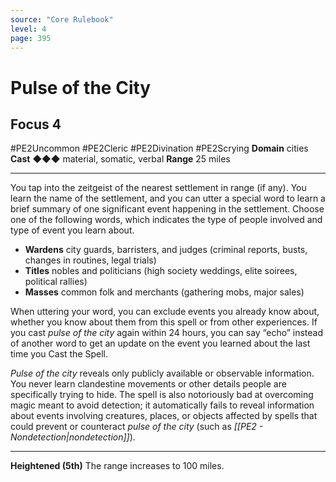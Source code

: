 ```yaml
---
source: "Core Rulebook"
level: 4
page: 395
---
```


# Pulse of the City
## Focus 4
#PE2Uncommon #PE2Cleric #PE2Divination #PE2Scrying 
**Domain** cities
**Cast** ◆◆◆ material, somatic, verbal
**Range** 25 miles

-----
You tap into the zeitgeist of the nearest settlement in range (if any). You learn the name of the settlement, and you can utter a special word to learn a brief summary of one significant event happening in the settlement. Choose one of the following words, which indicates the type of people involved and type of event you learn about.
- **Wardens** city guards, barristers, and judges (criminal reports, busts, changes in routines, legal trials)
- **Titles** nobles and politicians (high society weddings, elite soirees, political rallies)
- **Masses** common folk and merchants (gathering mobs, major sales)

When uttering your word, you can exclude events you already know about, whether you know about them from this spell or from other experiences. If you cast *pulse of the city* again within 24 hours, you can say “echo” instead of another word to get an update on the event you learned about the last time you Cast the Spell.

*Pulse of the city* reveals only publicly available or observable information. You never learn clandestine movements or other details people are specifically trying to hide. The spell is also notoriously bad at overcoming magic meant to avoid detection; it automatically fails to reveal information about events involving creatures, places, or objects affected by spells that could prevent or counteract *pulse of the city* (such as *[[PE2 - Nondetection|nondetection]]*). 

---
**Heightened (5th)** The range increases to 100 miles.